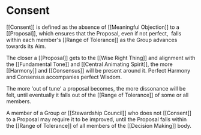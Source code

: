 # Consent

[[Consent]] is defined as the absence of [[Meaningful Objection]] to a [[Proposal]], which ensures that the Proposal, even if not perfect,  falls within each member's [[Range of Tolerance]] as the Group advances towards its Aim.

The closer a [[Proposal]] gets to the [[Wise Right Thing]] and alignment with the [[Fundamental Tone]] and [[Central Animating Spirit]], the more [[Harmony]] and  [[Consensus]] will be present around it. Perfect Harmony and Consensus accompanies perfect Wisdom. 

The more 'out of tune' a proposal becomes, the more dissonance will be felt, until eventually it falls out of the [[Range of Tolerance]] of some or all members. 

A member of a Group or [[Stewardship Council]] who does not [[Consent]] to a Proposal may require it to be improved, until the Proposal falls within the [[Range of Tolerance]] of all members of the [[Decision Making]] body. 


